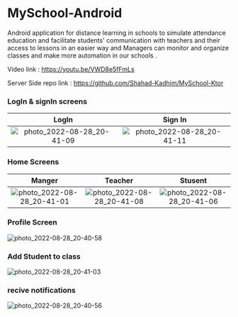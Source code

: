
# MySchool-Android


Android application for distance learning in schools to simulate attendance education and facilitate students' communication with teachers and their access to lessons in an easier way and Managers can monitor and organize classes and make more automation in our schools .

Video link : https://youtu.be/VWD8e5fFmLs

Server Side repo link  : https://github.com/Shahad-Kadhim/MySchool-Ktor

### LogIn & signIn screens

LogIn             |  Sign In
:-------------------------:|:-------------------------:
![photo_2022-08-28_20-41-09](https://user-images.githubusercontent.com/52862892/187087827-8e1db1f2-937e-4395-a760-8d5d0d47451b.jpg)  |  ![photo_2022-08-28_20-41-11](https://user-images.githubusercontent.com/52862892/187087825-cfccd247-2ae1-4579-ae58-7251d51ccc30.jpg)


### Home Screens
 
Manger             |  Teacher          |  Stusent           
:-------------------------:|:-------------------------: |:-------------------------:
![photo_2022-08-28_20-41-01](https://user-images.githubusercontent.com/52862892/187088079-07f06578-706d-4e44-a35a-4a9fef95d487.jpg)  |  ![photo_2022-08-28_20-41-08](https://user-images.githubusercontent.com/52862892/187088061-0672ea3f-98b1-43ad-8c91-93242b8900f7.jpg)​ |  ![photo_2022-08-28_20-41-06](https://user-images.githubusercontent.com/52862892/187088040-b282b486-c073-4b16-a08e-67c3c3b3b65c.jpg)

### Profile Screen 

![photo_2022-08-28_20-40-58](https://user-images.githubusercontent.com/52862892/187088203-2d2fcecc-53b9-4e76-a07c-78b7bcab988a.jpg)


### Add Student to class

![photo_2022-08-28_20-41-03](https://user-images.githubusercontent.com/52862892/187088289-054cfc14-4d7a-4cd3-9457-bbdf323c8fb8.jpg)



### recive notifications

![photo_2022-08-28_20-40-56](https://user-images.githubusercontent.com/52862892/187088307-323c1b6e-2d57-4f67-b0a4-c4de4a05513c.jpg)

